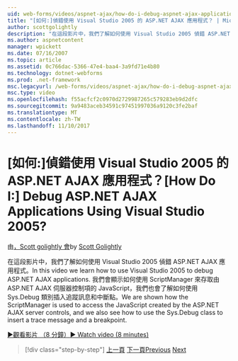 ```yaml
---
uid: web-forms/videos/aspnet-ajax/how-do-i-debug-aspnet-ajax-applications-using-visual-studio-2005
title: "[如何:]偵錯使用 Visual Studio 2005 的 ASP.NET AJAX 應用程式？ | Microsoft Docs"
author: scottgolightly
description: "在這段影片中，我們了解如何使用 Visual Studio 2005 偵錯 ASP.NET AJAX 應用程式。 我們會顯示如何使用 ScriptManager 來存取 JavaScript..."
ms.author: aspnetcontent
manager: wpickett
ms.date: 07/16/2007
ms.topic: article
ms.assetid: 0c766dac-5366-47e4-baa4-3a9fd71e4b80
ms.technology: dotnet-webforms
ms.prod: .net-framework
msc.legacyurl: /web-forms/videos/aspnet-ajax/how-do-i-debug-aspnet-ajax-applications-using-visual-studio-2005
msc.type: video
ms.openlocfilehash: f55acfcf2c0970d2729987265c579283eb9d2dfc
ms.sourcegitcommit: 9a9483aceb34591c97451997036a9120c3fe2baf
ms.translationtype: MT
ms.contentlocale: zh-TW
ms.lasthandoff: 11/10/2017
---
```

<a name="how-do-i-debug-aspnet-ajax-applications-using-visual-studio-2005"></a><span data-ttu-id="6cc08-105">[如何:]偵錯使用 Visual Studio 2005 的 ASP.NET AJAX 應用程式？</span><span class="sxs-lookup"><span data-stu-id="6cc08-105">[How Do I:] Debug ASP.NET AJAX Applications Using Visual Studio 2005?</span></span>
====================
<span data-ttu-id="6cc08-106">由[，Scott golightly 會](https://github.com/scottgolightly)</span><span class="sxs-lookup"><span data-stu-id="6cc08-106">by [Scott Golightly](https://github.com/scottgolightly)</span></span>

<span data-ttu-id="6cc08-107">在這段影片中，我們了解如何使用 Visual Studio 2005 偵錯 ASP.NET AJAX 應用程式。</span><span class="sxs-lookup"><span data-stu-id="6cc08-107">In this video we learn how to use Visual Studio 2005 to debug ASP.NET AJAX applications.</span></span> <span data-ttu-id="6cc08-108">我們會顯示如何使用 ScriptManager 來存取由 ASP.NET AJAX 伺服器控制項的 JavaScript，我們也會了解如何使用 Sys.Debug 類別插入追蹤訊息和中斷點。</span><span class="sxs-lookup"><span data-stu-id="6cc08-108">We are shown how the ScriptManager is used to access the JavaScript created by the ASP.NET AJAX server controls, and we also see how to use the Sys.Debug class to insert a trace message and a breakpoint.</span></span>

[<span data-ttu-id="6cc08-109">&#9654;觀看影片 （8 分鐘）</span><span class="sxs-lookup"><span data-stu-id="6cc08-109">&#9654; Watch video (8 minutes)</span></span>](https://channel9.msdn.com/Blogs/ASP-NET-Site-Videos/how-do-i-debug-aspnet-ajax-applications-using-visual-studio-2005)

>[!div class="step-by-step"]
<span data-ttu-id="6cc08-110">[上一頁](how-do-i-use-the-aspnet-ajax-profile-services.md)
[下一頁](how-do-i-build-a-custom-aspnet-ajax-server-control.md)</span><span class="sxs-lookup"><span data-stu-id="6cc08-110">[Previous](how-do-i-use-the-aspnet-ajax-profile-services.md)
[Next](how-do-i-build-a-custom-aspnet-ajax-server-control.md)</span></span>
